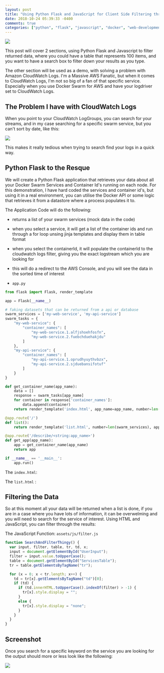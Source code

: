```yaml
---
layout: post
title: "Using Python Flask and JavaScript for Client Side Filtering through Returned Data"
date: 2018-10-24 05:39:33 -0400
comments: true
categories: ["python", "flask", "javascript", "docker", "web-development"] 
---
```


![](https://objects.ruanbekker.com/assets/images/python-logo.png)

This post will cover 2 sections, using Python Flask and Javascript to filter returned data, where you could have a table that represents 100 items, and you want to have a search box to filter down your results as you type.

The other section will be used as a demo, with solving a problem with Amazon CloudWatch Logs. I'm a Massive AWS Fanatic, but when it comes to CloudWatch Logs, I'm not so big of a fan of that specific service. Especially when you use Docker Swarm for AWS and have your logdriver set to CloudWatch Logs.

## The Problem I have with CloudWatch Logs

When you point to your CloudWatch LogGroups, you can search for your streams, and in my case searching for a specific swarm service, but you can't sort by date, like this:

![](https://objects.ruanbekker.com/assets/images/cloudwatch-logs-date-issue.png)

This makes it really tedious when trying to search find your logs in a quick way.

## Python Flask to the Resque

We will create a Python Flask application that retrieves your data about all your Docker Swarm Services and Container Id's running on each node. For this demonstration, I have hard coded the services and container id's, but using it in a real environment, you can utilise the Docker API or some logic that retrieves it from a datastore where a process populates it to.

The Application Code will do the following:

- returns a list of your swarm services (mock data in the code)
- when you select a service, it will get a list of the container ids and run through a for loop unsing jinja templates and display them in table format
- when you select the containerId, it will populate the containerId to the cloudwatch logs filter, giving you the exact logstream which you are looking for
- this will do a redirect to the AWS Console, and you will see the data in the sorted time of interest

- `app.py`

```python
from flask import Flask, render_template

app = Flask(__name__)

# faking datasets that can be returned from a api or database
swarm_services = ['my-web-service', 'my-api-service']
swarm_tasks = {
    "my-web-service": {
        "container_names": [
            "my-web-service.1.alfjshoehfosfn",
            "my-web-service.2.fuebchduehakjdu"
        ]
    },
    "my-api-service": {
        "container_names": [
            "my-api-service.1.oprudhyuythvbzx",
            "my-api-service.2.sjduebansifotuf"
        ]
    }
}

def get_container_name(app_name):
    data = []
    response = swarm_tasks[app_name]
    for container in response['container_names']:
        data.append(container)
    return render_template('index.html', app_name=app_name, number=len(data), data=data)

@app.route('/')
def list():
    return render_template('list.html', number=len(swarm_services), apps=swarm_services, aws_region='eu-west-1', cloudwatch_log_stream='docker-swarm-lg')

@app.route('/describe/<string:app_name>')
def get_app(app_name):
    app = get_container_name(app_name)
    return app

if __name__ == '__main__':
    app.run()
```

The `index.html`: 

<script src="https://gist.github.com/ruanbekker/08b02a3ef30367ea7306a31eb5f33cb1.js"></script>

The `list.html` :

<script src="https://gist.github.com/ruanbekker/98eab090e218bbbf0e46d5efc1595e04.js"></script>

## Filtering the Data

So at this moment all your data will be returned when a list is done, if you are in a case where you have lots of information, it can be overwelming and you will need to search for the service of interest. Using HTML and JavaScript, you can filter through the results:

The JavaScript Function: `assets/js/filter.js`

```javascript
function SearchAndFilterThingy() {
  var input, filter, table, tr, td, x;
  input = document.getElementById("UserInput");
  filter = input.value.toUpperCase();
  table = document.getElementById("ServicesTable");
  tr = table.getElementsByTagName("tr");

  for (x = 0; x < tr.length; x++) {
    td = tr[x].getElementsByTagName("td")[0];
    if (td) {
      if (td.innerHTML.toUpperCase().indexOf(filter) > -1) {
        tr[x].style.display = "";
      }
      else {
        tr[x].style.display = "none";
      }
    }
  }
}
```

## Screenshot

Once you search for a specific keyword on the service you are looking for the output should more or less look like the following:

![](https://objects.ruanbekker.com/assets/images/docker-flask-running-services.png)
